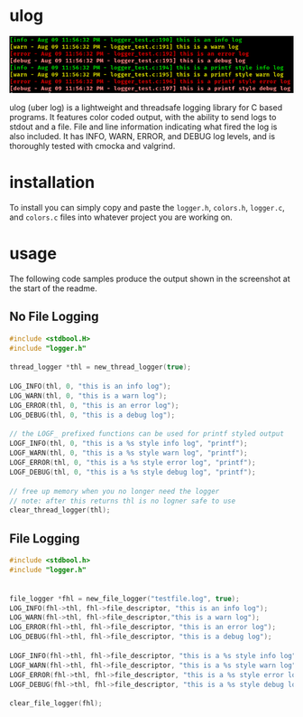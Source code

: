 # ulog

![](./example.png)

ulog (uber log) is a lightweight and threadsafe logging library for C based programs. It features color coded output, with the ability to send logs to stdout and a file. File and line information indicating what fired the log is also included. It has INFO, WARN, ERROR, and DEBUG log levels, and is thoroughly tested with cmocka and valgrind.

# installation

To install you can simply copy and paste the `logger.h`, `colors.h`, `logger.c`, and `colors.c` files into whatever project you are working on.

# usage

The following code samples produce the output shown in the screenshot at the start of the readme.

## No File Logging

```C
#include <stdbool.H>
#include "logger.h"

thread_logger *thl = new_thread_logger(true);

LOG_INFO(thl, 0, "this is an info log");
LOG_WARN(thl, 0, "this is a warn log");
LOG_ERROR(thl, 0, "this is an error log");
LOG_DEBUG(thl, 0, "this is a debug log");

// the LOGF_ prefixed functions can be used for printf styled output
LOGF_INFO(thl, 0, "this is a %s style info log", "printf");
LOGF_WARN(thl, 0, "this is a %s style warn log", "printf");
LOGF_ERROR(thl, 0, "this is a %s style error log", "printf");
LOGF_DEBUG(thl, 0, "this is a %s style debug log", "printf");

// free up memory when you no longer need the logger
// note: after this returns thl is no logner safe to use
clear_thread_logger(thl);
```

## File Logging

```C
#include <stdbool.h>
#include "logger.h"


file_logger *fhl = new_file_logger("testfile.log", true);
LOG_INFO(fhl->thl, fhl->file_descriptor, "this is an info log");
LOG_WARN(fhl->thl, fhl->file_descriptor,"this is a warn log");
LOG_ERROR(fhl->thl, fhl->file_descriptor, "this is an error log");
LOG_DEBUG(fhl->thl, fhl->file_descriptor, "this is a debug log");

LOGF_INFO(fhl->thl, fhl->file_descriptor, "this is a %s style info log", "printf");
LOGF_WARN(fhl->thl, fhl->file_descriptor, "this is a %s style warn log", "printf");
LOGF_ERROR(fhl->thl, fhl->file_descriptor, "this is a %s style error log", "printf");
LOGF_DEBUG(fhl->thl, fhl->file_descriptor, "this is a %s style debug log", "printf");

clear_file_logger(fhl);
```